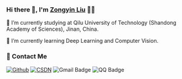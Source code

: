 ### Hi there 👋, I'm [Zongyin Liu](https://github.com/zongyinliu) 👨‍💻


🌱 I’m currently studying at Qilu University of Technology (Shandong Academy of Sciences), Jinan, China.

🔭 I’m currently learning Deep Learning and Computer Vision.



### 💬 Contact Me 
[![Github](https://img.shields.io/badge/-Github-000?style=flat&logo=Github&logoColor=white)](https://github.com/zongyinliu)
[![CSDN](https://img.shields.io/badge/-CSDN-red?style=flat&logo=CSDN&logoColor=white)](https://blog.csdn.net/weixin_51391591)
![Gmail Badge](https://img.shields.io/badge/-zongyinliu@126.com-c14438?style=flat-square&logo=Gmail&logoColor=white)
![QQ Badge](https://img.shields.io/badge/-1191112770-3563d5?style=flat-square&logo=Tencent-QQ)

<!-- ### 🚦 Stats

<a href="https://github.com/natee/website">
  <img src="https://github-readme-stats.vercel.app/api?username=zongyinliu&show_icons=true&hide=commits" />
</a>
<a href="https://github.com/natee/website">
  <img src="https://github-readme-stats.vercel.app/api/top-langs/?username=zongyinliu&layout=compact" />
</a> -->

